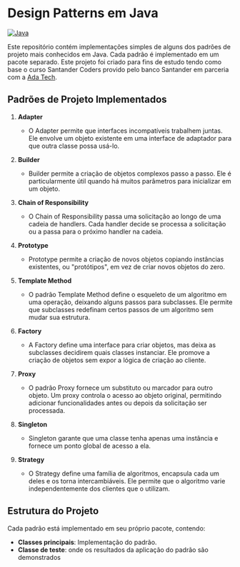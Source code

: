 # Design Patterns em Java

[![Java](https://img.shields.io/badge/Java-ED8B00?style=for-the-badge&logo=java&logoColor=white)](https://www.oracle.com/java/)

Este repositório contém implementações simples de alguns dos padrões de projeto mais conhecidos em Java. Cada padrão é implementado em um pacote separado. Este projeto foi criado para fins de estudo tendo como base o curso Santander Coders provido pelo banco Santander em parceria com a [Ada Tech](https://www.adatech.com.br/).

## Padrões de Projeto Implementados

1. **Adapter**
    - O Adapter permite que interfaces incompatíveis trabalhem juntas. Ele envolve um objeto existente em uma interface de adaptador para que outra classe possa usá-lo.

2. **Builder**
    - Builder permite a criação de objetos complexos passo a passo. Ele é particularmente útil quando há muitos parâmetros para inicializar em um objeto.

3. **Chain of Responsibility**
    - O Chain of Responsibility passa uma solicitação ao longo de uma cadeia de handlers. Cada handler decide se processa a solicitação ou a passa para o próximo handler na cadeia.

4. **Prototype**
    - Prototype permite a criação de novos objetos copiando instâncias existentes, ou "protótipos", em vez de criar novos objetos do zero.

5. **Template Method**
    - O padrão Template Method define o esqueleto de um algoritmo em uma operação, deixando alguns passos para subclasses. Ele permite que subclasses redefinam certos passos de um algoritmo sem mudar sua estrutura.

6. **Factory**
    - A Factory define uma interface para criar objetos, mas deixa as subclasses decidirem quais classes instanciar. Ele promove a criação de objetos sem expor a lógica de criação ao cliente.

7. **Proxy**
    - O padrão Proxy fornece um substituto ou marcador para outro objeto. Um proxy controla o acesso ao objeto original, permitindo adicionar funcionalidades antes ou depois da solicitação ser processada.

8. **Singleton**
    - Singleton garante que uma classe tenha apenas uma instância e fornece um ponto global de acesso a ela.

9. **Strategy**
    - O Strategy define uma família de algoritmos, encapsula cada um deles e os torna intercambiáveis. Ele permite que o algoritmo varie independentemente dos clientes que o utilizam.

## Estrutura do Projeto

Cada padrão está implementado em seu próprio pacote, contendo:

- **Classes principais**: Implementação do padrão.
- **Classe de teste**: onde os resultados da aplicação do padrão são demonstrados